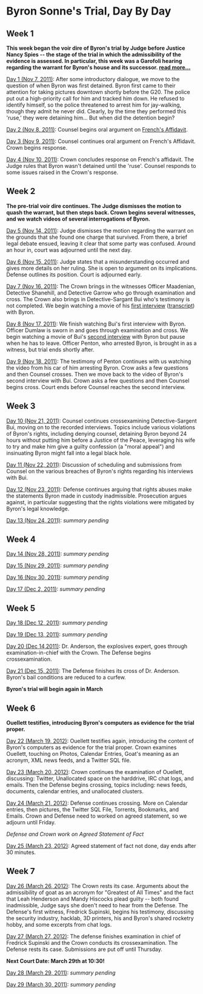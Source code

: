 Byron Sonne's Trial, Day By Day
===============================

Week 1
-------

**This week began the voir dire of Byron's trial by Judge before Justice Nancy Spies -- the stage of the trial in which the admissibility of the evidence is assessed. In particular, this week was a Garofoli hearing regarding the warrant for Byron's house and its successor. [read more...](https://github.com/colah/ByronTrialNotes/blob/master/synthesis/week1.md)**

[Day 1 (Nov 7, 2011)](https://github.com/colah/ByronTrialNotes/blob/master/daily-notes/day1.md): After some introductory dialogue, we move to the question of when Byron was first detained. Byron first came to their attention for taking pictures downtown shortly before the G20. The police put out a high-priority call for him and tracked him down. He refused to identify himself, so the police threatened to arrest him for jay-walking, though they admit he never did. Clearly, by the time they performed this 'ruse,' they were detaining him... But when did the detention begin?

[Day 2 (Nov 8, 2011)](https://github.com/colah/ByronTrialNotes/blob/master/daily-notes/day2.md): Counsel begins oral argument on [French's Affidavit](https://github.com/colah/ByronTrialNotes/raw/master/court-documents/warrant-June22-58Elderwood.pdf).

[Day 3 (Nov 9, 2011)](https://github.com/colah/ByronTrialNotes/blob/master/daily-notes/day3.md): Counsel continues oral argument on French's Affidavit. Crown begins response.

[Day 4 (Nov 10, 2011)](https://github.com/colah/ByronTrialNotes/blob/master/daily-notes/day4.md): Crown concludes response on French's affidavit. The Judge rules that Byron wasn't detained until the 'ruse'. Counsel responds to some issues raised in the Crown's response.

Week 2
--------

**The pre-trial voir dire continues. The Judge dismisses the motion to quash the warrant, but then steps back. Crown begins several witnesses, and we watch videos of several interrogations of Byron.**

[Day 5 (Nov 14, 2011)](https://github.com/colah/ByronTrialNotes/blob/master/daily-notes/day5.md): Judge dismisses the motion regarding the warrant on the grounds that she found one charge that survived. From there, a brief legal debate ensued, leaving it clear that some party was confused. Around an hour in, court was adjourned until the next day.

[Day 6 (Nov 15, 2011)](https://github.com/colah/ByronTrialNotes/blob/master/daily-notes/day6.md): Judge states that a misunderstanding occurred and gives more details on her ruling. She is open to argument on its implications. Defense outlines its position. Court is adjourned early.

[Day 7 (Nov 16, 2011)](https://github.com/colah/ByronTrialNotes/blob/master/daily-notes/day7.md): The Crown brings in the witnesses Officer Maadenian, Detective Shanehill, and Detective Garrow who go through examination and cross. The Crown also brings in Detective-Sargant Bui who's testimony is not completed. We begin watching a movie of his [first interview](http://www.youtube.com/watch?v=RTX7Gw7YJpc) ([transcript](https://github.com/colah/ByronTrialNotes/blob/master/evidence/Bui-interview-1.md)) with Byron.

[Day 8 (Nov 17, 2011)](https://github.com/colah/ByronTrialNotes/blob/master/daily-notes/day8.md): We finish watching Bui's first interview with Byron. Officer Dumlaw is sworn in and goes through examination and cross. We begin watching a movie of Bui's [second interview](http://www.youtube.com/watch?v=7o6ADO8Czf0) with Byron but pause when he has to leave. Officer Penton, who arrested Byron, is brought in as a witness, but trial ends shortly after.

[Day 9 (Nov 18, 2011)](https://github.com/colah/ByronTrialNotes/blob/master/daily-notes/day9.md): The testimony of Penton continues with us watching the video from his car of him arresting Byron. Crow asks a few questions and then Counsel crosses. Then we move back to the video of Byron's second interview with Bui. Crown asks a few questions and then Counsel begins cross. Court ends before Counsel reaches the second interview.

Week 3
--------

[Day 10 (Nov 21, 2011)](https://github.com/colah/ByronTrialNotes/blob/master/daily-notes/day10.md): Counsel continues crossexamining Detective-Sargent Bui, moving on to the recorded interviews. Topics include various violations of Byron's rights, including denying counsel, detaining Byron beyond 24 hours without putting him before a Justice of the Peace, leveraging his wife to try and make him give a guilty confession (a "moral appeal") and insinuating Byron might fall into a legal black hole.


[Day 11 (Nov 22, 2011)](https://github.com/colah/ByronTrialNotes/blob/master/daily-notes/day11.md): Discussion of scheduling and submissions from Counsel on the various breaches of Byron's rights regarding his interviews with Bui.

[Day 12 (Nov 23, 2011)](https://github.com/colah/ByronTrialNotes/blob/master/daily-notes/day12.md): Defense continues arguing that rights abuses make the statements Byron made in custody inadmissible. Prosecution argues against, in particular suggesting that the rights violations were mitigated by Byron's legal knowledge.

[Day 13 (Nov 24, 2011)](https://github.com/colah/ByronTrialNotes/blob/master/daily-notes/day13.md): _summary pending_

Week 4
--------

[Day 14 (Nov 28, 2011)](https://github.com/colah/ByronTrialNotes/blob/master/daily-notes/day14.md): _summary pending_

[Day 15 (Nov 29, 2011)](https://github.com/colah/ByronTrialNotes/blob/master/daily-notes/day15.md): _summary pending_

[Day 16 (Nov 30, 2011)](https://github.com/colah/ByronTrialNotes/blob/master/daily-notes/day16.md): _summary pending_

[Day 17 (Dec 2, 2011)](https://github.com/colah/ByronTrialNotes/blob/master/daily-notes/day17.md): _summary pending_


Week 5
--------

[Day 18 (Dec 12, 2011)](https://github.com/colah/ByronTrialNotes/blob/master/daily-notes/day18.md): _summary pending_

[Day 19 (Dec 13, 2011)](https://github.com/colah/ByronTrialNotes/blob/master/daily-notes/day19.md): _summary pending_

[Day 20 (Dec 14,2011)](https://github.com/colah/ByronTrialNotes/blob/master/daily-notes/day20.md): Dr. Anderson, the explosives expert, goes through examination-in-chief with the Crown. The Defense begins crossexamination.

[Day 21 (Dec 15, 2011)](https://github.com/colah/ByronTrialNotes/blob/master/daily-notes/day21.md): The Defense finishes its cross of Dr. Anderson. Byron's bail conditions are reduced to a curfew.

**Byron's trial will begin again in March**

Week 6
--------

**Ouellett testifies, introducing Byron's computers as evidence for the trial proper.**

[Day 22 (March 19, 2012)](https://github.com/colah/ByronTrialNotes/blob/master/daily-notes/day22.md): Ouellett testifies again, introducing the content of Byron's computers as evidence for the trial proper. Crown examines Ouellett, touching on Photos, Calendar Entries, Goat's meaning as an acronym, XML news feeds, and a Twitter SQL file.

[Day 23 (March 20, 2012)](https://github.com/colah/ByronTrialNotes/blob/master/daily-notes/day23.md): Crown continues the examination of Ouellett, discussing: Twitter, Unallocated space on the harddrive, IRC chat logs, and emails. Then the Defense begins crossing, topics including: news feeds, documents, calendar entries, and unallocated clusters.

[Day 24 (March 21, 2012)](https://github.com/colah/ByronTrialNotes/blob/master/daily-notes/day24.md): Defense continues crossing. More on Calendar entries, then pictures, the Twitter SQL File, Torrents, Bookmarks, and Emails. Crown and Defense need to worked on agreed statement, so we adjourn until Friday.

_Defense and Crown work on Agreed Statement of Fact_

[Day 25 (March 23, 2012)](https://github.com/colah/ByronTrialNotes/blob/master/daily-notes/day25.md): Agreed statement of fact not done, day ends after 30 minutes.


Week 7
-------

[Day 26 (March 26, 2012)](https://github.com/colah/ByronTrialNotes/blob/master/daily-notes/day26.md): The Crown rests its case. Arguments about the admissibility of goat as an acronym for "Greatest of All Times" and the fact that Leah Henderson and Mandy Hiscocks plead guilty -- both found inadmissible, Judge says she doen't need to hear from the Defense. The Defense's first witness, Fredrick Supinski, begins his testimony, discussing the security industry, hacklab, 3D printers, his and Byron's shared rocketry hobby, and some excerpts from chat logs.

[Day 27 (March 27, 2012)](https://github.com/colah/ByronTrialNotes/blob/master/daily-notes/day27.md): The defense finishes examination in chief of Fredrick Supinski and the Crown conducts its crossexamination. The Defense rests its case. Submissions are put off until Thursday.

**Next Court Date: March 29th at 10:30!**


[Day 28 (March 29, 2011)](https://github.com/colah/ByronTrialNotes/blob/master/daily-notes/day28.md): _summary pending_

[Day 29 (March 30, 2011)](https://github.com/colah/ByronTrialNotes/blob/master/daily-notes/day29.md): _summary pending_
